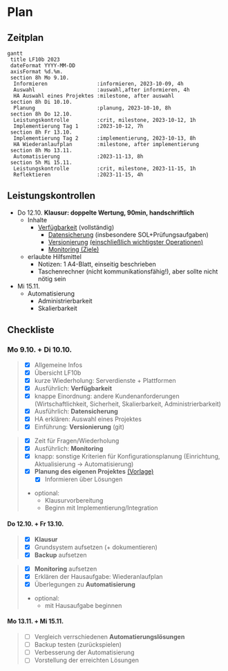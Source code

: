 # Plan

## Zeitplan

```mermaid
gantt
 title LF10b 2023
 dateFormat YYYY-MM-DD
 axisFormat %d.%m.
 section 8h Mo 9.10.
  Informieren                :informieren, 2023-10-09, 4h
  Auswahl                    :auswahl,after informieren, 4h
  HA Auswahl eines Projektes :milestone, after auswahl 
 section 8h Di 10.10.
  Planung                    :planung, 2023-10-10, 8h
 section 8h Do 12.10.
  Leistungskontrolle         :crit, milestone, 2023-10-12, 1h
  Implementierung Tag 1      :2023-10-12, 7h
 section 8h Fr 13.10.
  Implementierung Tag 2      :implementierung, 2023-10-13, 8h
  HA Wiederanlaufplan        :milestone, after implementierung
 section 8h Mo 13.11.
  Automatisierung            :2023-11-13, 8h
 section 5h Mi 15.11.
  Leistungskontrolle         :crit, milestone, 2023-11-15, 1h
  Reflektieren               :2023-11-15, 4h
```

## Leistungskontrollen
* Do 12.10. **Klausur: doppelte Wertung, 90min, handschriftlich**
  * Inhalte
    * [Verfügbarkeit](./verfuegbarkeit.md) (vollständig)
      * [Datensicherung](./datensicherung.md) (insbesondere SOL+Prüfungsaufgaben)
      * [Versionierung](./versionierung.md) [(einschließlich wichtigster Operationen)](https://johannesloetzsch.github.io/linux-praktikum/versionskontrolle.html)
      * [Monitoring (Ziele)](./monitoring.md)
  * erlaubte Hilfsmittel
    * Notizen: 1 A4-Blatt, einseitig beschrieben
    * Taschenrechner (nicht kommunikationsfähig!), aber sollte nicht nötig sein
* Mi 15.11.
  * Automatisierung
    * Administrierbarkeit
    * Skalierbarkeit

## Checkliste
### Mo 9.10. + Di 10.10.

> - [x] Allgemeine Infos
> - [x] Übersicht LF10b
> - [x] kurze Wiederholung: Serverdienste + Plattformen
> - [x] Ausführlich: **Verfügbarkeit**
> - [x] knappe Einordnung: andere Kundenanforderungen (Wirtschaftlichkeit, Sicherheit, Skalierbarkeit, Administrierbarkeit)
> - [x] Ausführlich: **Datensicherung**
> - [x] HA erklären: Auswahl eines Projektes
> - [x] Einführung: **Versionierung** (git)

> - [x] Zeit für Fragen/Wiederholung
> - [x] Ausführlich: **Monitoring**
> - [x] knapp: sonstige Kriterien für Konfigurationsplanung (Einrichtung, Aktualisierung -> Automatisierung)
> - [x] **Planung des eigenen Projektes** [(Vorlage)](./planen.md)
>   - [x] Informieren über Lösungen
> - optional:
>   - Klausurvorbereitung
>   - Beginn mit Implementierung/Integration

#### Do 12.10. + Fr 13.10.

> - [x] **Klausur**
> - [x] Grundsystem aufsetzen (+ dokumentieren)
> - [x] **Backup** aufsetzen

> - [x] **Monitoring** aufsetzen
> - [x] Erklären der Hausaufgabe: Wiederanlaufplan
> - [x] Überlegungen zu **Automatisierung**
> - optional:
>   - mit Hausaufgabe beginnen

#### Mo 13.11. + Mi 15.11.
> - [ ] Vergleich verrschiedenen **Automatierungslösungen**
> - [ ] Backup testen (zurückspielen)
> - [ ] Verbesserung der Automatisierung
> - [ ] Vorstellung der erreichten Lösungen
